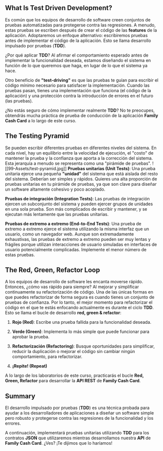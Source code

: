## What Is Test Driven Development?

Es común que los equipos de desarrollo de software creen conjuntos de pruebas automatizadas para protegerse contra las regresiones. A menudo, estas pruebas se escriben después de crear el código de las **features** de la aplicación. Adoptaremos un enfoque alternativo: escribiremos pruebas antes de implementar el código de la aplicación. Esto se llama desarrollo impulsado por pruebas (**TDD**).

¿Por qué aplicar **TDD**? Al afirmar el comportamiento esperado antes de implementar la funcionalidad deseada, estamos diseñando el sistema en función de lo que queremos que haga, en lugar de lo que el sistema ya hace.

Otro beneficio de **"test-driving"** es que las pruebas te guían para escribir el código mínimo necesario para satisfacer la implementación. Cuando las pruebas pasan, tienes una implementación que funciona (el código de la aplicación) y una protección contra la introducción de errores en el futuro (las pruebas).

¿No estás seguro de cómo implementar realmente **TDD**? No te preocupes, obtendrás mucha práctica de prueba de conducción de la aplicación **Family Cash Card** a lo largo de este curso.

## The Testing Pyramid

Se pueden escribir diferentes pruebas en diferentes niveles del sistema. En cada nivel, hay un equilibrio entre la velocidad de ejecución, el "costo" de mantener la prueba y la confianza que aporta a la corrección del sistema. Esta jerarquía a menudo se representa como una "pirámide de pruebas".
![[99-Assets/test-pyramid.jpg]]
**Pruebas unitarias (Unit Tests)**: Una prueba unitaria ejerce una pequeña **"unidad"** del sistema que está aislada del resto del sistema. Deberían ser simples y rápidos. Quieres una alta proporción de pruebas unitarias en tu pirámide de pruebas, ya que son clave para diseñar un software altamente cohesivo y poco acoplado.

**Pruebas de integración (Integration Tests)**: Las pruebas de integración ejercen un subconjunto del sistema y pueden ejercer grupos de unidades en una sola prueba. Son más complicados de escribir y mantener, y se ejecutan más lentamente que las pruebas unitarias.

**Pruebas de extremo a extremo (End-to-End Tests)**: Una prueba de extremo a extremo ejerce el sistema utilizando la misma interfaz que un usuario, como un navegador web. Aunque son extremadamente exhaustivas, las pruebas de extremo a extremo pueden ser muy lentas y frágiles porque utilizan interacciones de usuario simuladas en interfaces de usuario potencialmente complicadas. Implemente el menor número de estas pruebas.

## The Red, Green, Refactor Loop

A los equipos de desarrollo de software les encanta moverse rápido. Entonces, ¿cómo vas rápido para siempre? Al mejorar y simplificar continuamente su refactorización de código. Una de las únicas formas en que puedes refactorizar de forma segura es cuando tienes un conjunto de pruebas de confianza. Por lo tanto, el mejor momento para refactorizar el código en el que te estás enfocando actualmente es durante el ciclo **TDD**. Esto se llama el bucle de desarrollo **red, green & refactor**:

1. **Rojo (Red)**: Escribe una prueba fallida para la funcionalidad deseada.

2. **Verde (Green)**: Implementa lo más simple que puede funcionar para aprobar la prueba.

3. **Refactorización (Refactoring)**: Busque oportunidades para simplificar, reducir la duplicación o mejorar el código sin cambiar ningún comportamiento, para refactorizar.

4. **¡Repite! (Repeat)**

A lo largo de los laboratorios de este curso, practicarás el bucle **Red, Green, Refactor** para desarrollar la **API REST** de **Family Cash Card**.

## Summary
El desarrollo impulsado por pruebas (**TDD**) es una técnica probada para ayudar a los desarrolladores de aplicaciones a diseñar un software simple pero robusto y protegerse contra las regresiones de la funcionalidad y los errores.

A continuación, implementará pruebas unitarias utilizando **TDD** para los contratos **JSON** que utilizaremos mientras desarrollamos nuestra **API** de **Family Cash Card**. ¿Ves? ¡Te dijimos que lo haríamos!

